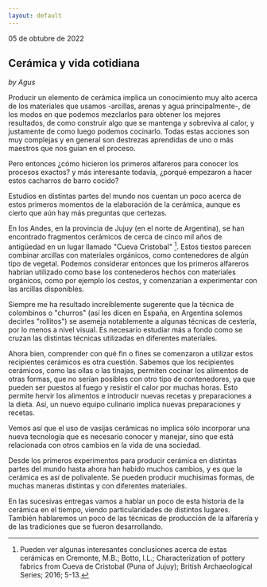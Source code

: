 ```yaml
---
layout: default
---
```


05 de obtubre de 2022

## Cerámica y vida cotidiana

_by Agus_

Producir un elemento de cerámica implica un conocimiento muy alto acerca de los materiales que usamos -arcillas, arenas y agua principalmente-, de los modos en que podemos mezclarlos para obtener los mejores resultados, de como construir algo que se mantenga y sobreviva al calor, y justamente de como luego podemos cocinarlo. Todas estas acciones son muy complejas y en general son destrezas aprendidas de uno o más maestros que nos guían en el proceso. 

Pero entonces ¿cómo hicieron los primeros alfareros para conocer los procesos exactos? y más interesante todavía, ¿porqué empezaron a hacer estos cacharros de barro cocido? 

Estudios en distintas partes del mundo nos cuentan un poco acerca de estos primeros momentos de la elaboración de la cerámica, aunque es cierto que aún hay más preguntas que certezas.

En los Andes, en la provincia de Jujuy (en el norte de Argentina), se han encontrado fragmentos cerámicos de cerca de cinco mil años de antigüedad en un lugar llamado "Cueva Cristobal" [^1]. Estos tiestos parecen combinar arcillas con materiales orgánicos, como contenedores de algún tipo de vegetal. Podemos considerar entonces que los primeros alfareros habrían utilizado como base los contenederos hechos con materiales orgánicos, como por ejemplo los cestos, y comenzarían a experimentar con las arcillas disponibles. 

Siempre me ha resultado increíblemente sugerente que la técnica de colombinos o "churros" (así les dicen en España, en Argentina solemos decirles "rollitos") se asemeja notablemente a algunas técnicas de cestería, por lo menos a nivel visual. Es necesario estudiar más a fondo como se cruzan las distintas técnicas utilizadas en diferentes materiales.

Ahora bien, comprender con qué fin o fines se comenzaron a utilizar estos recipientes cerámicos es otra cuestión. Sabemos que los recipientes cerámicos, como las ollas o las tinajas, permiten cocinar los alimentos de otras formas, que no serían posibles con otro tipo de contenedores, ya que pueden ser puestos al fuego y resistir el calor por muchas horas. Esto permite hervir los alimentos e introducir nuevas recetas y preparaciones a la dieta. Así, un nuevo equipo culinario implica nuevas preparaciones y recetas.

Vemos así que el uso de vasijas cerámicas no implica sólo incorporar una nueva tecnología que es necesario conocer y manejar, sino que está relacionada con otros cambios en la vida de una sociedad.

Desde los primeros experimentos para producir cerámica en distintas partes del mundo hasta ahora han habido muchos cambios, y es que la cerámica es así de polivalente. Se pueden producir muchisimas formas, de muchas maneras distintas y con diferentes materiales. 

En las sucesivas entregas vamos a hablar un poco de esta historia de la cerámica en el tiempo, viendo particularidades de distintos lugares. También hablaremos un poco de las técnicas de producción de la alfarería y de las tradiciones que se fueron desarrollando. 


[^1]: Pueden ver algunas interesantes conclusiones acerca de estas cerámicas en Cremonte, M.B.; Botto, I.L.; Characterization of pottery fabrics from Cueva de Cristobal (Puna of Jujuy); British Archaeological Series; 2016; 5-13.
 
